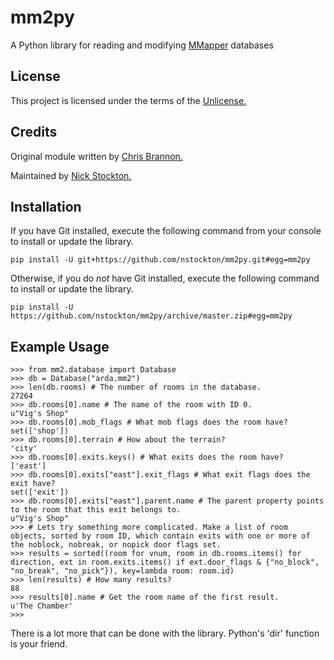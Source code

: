 # mm2py
A Python library for reading and modifying [MMapper](https://github.com/mume/mmapper "MMapper GitHub Page") databases

## License
This project is licensed under the terms of the [Unlicense.](https://unlicense.org/UNLICENSE "Unlicense Official Site")

## Credits
Original module written by [Chris Brannon.](https://github.com/CMB "Chris Brannon On GitHub")

Maintained by [Nick Stockton.](https://github.com/nstockton "Nick Stockton On GitHub")

## Installation
If you have Git installed, execute the following command from your console to install or update the library.
```
pip install -U git+https://github.com/nstockton/mm2py.git#egg=mm2py
```

Otherwise, if you do *not* have Git installed, execute the following command  to install or update the library.
```
pip install -U https://github.com/nstockton/mm2py/archive/master.zip#egg=mm2py
```

## Example Usage
```
>>> from mm2.database import Database
>>> db = Database("arda.mm2")
>>> len(db.rooms) # The number of rooms in the database.
27264
>>> db.rooms[0].name # The name of the room with ID 0.
u"Vig's Shop"
>>> db.rooms[0].mob_flags # What mob flags does the room have?
set(['shop'])
>>> db.rooms[0].terrain # How about the terrain?
'city'
>>> db.rooms[0].exits.keys() # What exits does the room have?
['east']
>>> db.rooms[0].exits["east"].exit_flags # What exit flags does the exit have?
set(['exit'])
>>> db.rooms[0].exits["east"].parent.name # The parent property points to the room that this exit belongs to.
u"Vig's Shop"
>>> # Lets try something more complicated. Make a list of room objects, sorted by room ID, which contain exits with one or more of the noblock, nobreak, or nopick door flags set.
>>> results = sorted((room for vnum, room in db.rooms.items() for direction, ext in room.exits.items() if ext.door_flags & {"no_block", "no_break", "no_pick"}), key=lambda room: room.id)
>>> len(results) # How many results?
88
>>> results[0].name # Get the room name of the first result.
u'The Chamber'
>>>
```

There is a lot more that can be done with the library. Python's 'dir' function is your friend.
